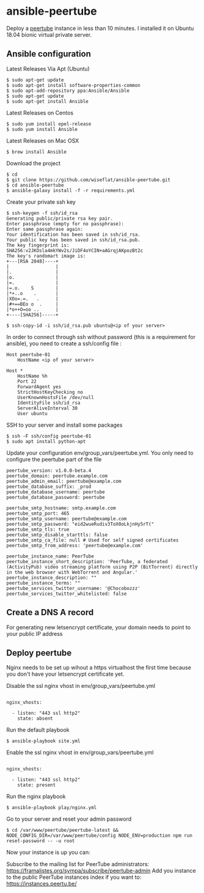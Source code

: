 ansible-peertube
===

Deploy a [peertube](https://github.com/Chocobozzz/PeerTube) instance in less than 10 minutes.
I installed it on Ubuntu 18.04 bionic virtual private server.

## Ansible configuration


Latest Releases Via Apt (Ubuntu)

```
$ sudo apt-get update
$ sudo apt-get install software-properties-common
$ sudo apt-add-repository ppa:Ansible/Ansible
$ sudo apt-get update
$ sudo apt-get install Ansible
```

Latest Releases on Centos

```
$ sudo yum install epel-release
$ sudo yum install Ansible
```

Latest Releases on Mac OSX

```
$ brew install Ansible
```

Download the project

```
$ cd
$ git clone https://github.com/wiseflat/ansible-peertube.git
$ cd ansible-peertube
$ ansible-galaxy install -f -r requirements.yml
```

Create your private ssh key

```
$ ssh-keygen -f ssh/id_rsa
Generating public/private rsa key pair.
Enter passphrase (empty for no passphrase):
Enter same passphrase again:
Your identification has been saved in ssh/id_rsa.
Your public key has been saved in ssh/id_rsa.pub.
The key fingerprint is:
SHA256:v2JKOsla4mkYWv2s/JiDF4oYCIN+aAGrqjAKpozBt2c 
The key's randomart image is:
+---[RSA 2048]----+
|                 |
|.                |
|o.               |
|=.               |
|=.o.    S        |
|*+..o    .       |
|XOo=.=.   .      |
|#+==BEo o  .     |
|*o++O=oo ..      |
+----[SHA256]-----+

$ ssh-copy-id -i ssh/id_rsa.pub ubuntu@<ip of your server>
```

In order to connect through ssh without password (this is a requirement for ansible), you need to create a ssh/config file :

```
Host peertube-01
    HostName <ip of your server>

Host *
    HostName %h
    Port 22
    ForwardAgent yes
    StrictHostKeyChecking no
    UserKnownHostsFile /dev/null
    IdentityFile ssh/id_rsa
    ServerAliveInterval 30
    User ubuntu

```

SSH to your server and install some packages

```
$ ssh -F ssh/config peertube-01
$ sudo apt install python-apt
```

Update your configuration env/group_vars/peertube.yml. You only need to configure the peertube part of the file

```
peertube_version: v1.0.0-beta.4
peertube_domain: peertube.example.com
peertube_admin_email: peertube@example.com
peertube_database_suffix: _prod
peertube_database_username: peertube
peertube_database_password: peertube

peertube_smtp_hostname: smtp.example.com
peertube_smtp_port: 465
peertube_smtp_username: peertube@example.com
peertube_smtp_password: "eid2wueRudiv3ToX0oLkjnHy5rT("
peertube_smtp_tls: true
peertube_smtp_disable_starttls: false
peertube_smtp_ca_file: null # Used for self signed certificates
peertube_smtp_from_address: 'peertube@example.com'

peertube_instance_name: PeerTube
peertube_instance_short_description: 'PeerTube, a federated (ActivityPub) video streaming platform using P2P (BitTorrent) directly in the web browser with WebTorrent and Angular.'
peertube_instance_description: ""
peertube_instance_terms: ""
peertube_services_twitter_username: '@Chocobozzz'
peertube_services_twitter_whitelisted: false

```

## Create a DNS A record

For generating new letsencrypt certificate, your domain needs to point to your public IP address

## Deploy peertube

Nginx needs to be set up wihout a https virtualhost the first time because you don't have your letsencrypt certificate yet. 

Disable the ssl nginx vhost in env/group_vars/peertube.yml


```

nginx_vhosts:

  - listen: "443 ssl http2"
    state: absent
```

Run the default playbook

```
$ ansible-playbook site.yml
```

Enable the ssl nginx vhost in env/group_vars/peertube.yml

```

nginx_vhosts:

  - listen: "443 ssl http2"
    state: present
```

Run the nginx playbook

```
$ ansible-playbook play/nginx.yml
```

Go to your server and reset your admin password

```
$ cd /var/www/peertube/peertube-latest && NODE_CONFIG_DIR=/var/www/peertube/config NODE_ENV=production npm run reset-password -- -u root
```

Now your instance is up you can:

Subscribe to the mailing list for PeerTube administrators: https://framalistes.org/sympa/subscribe/peertube-admin
Add you instance to the public PeerTube instances index if you want to: https://instances.peertu.be/
